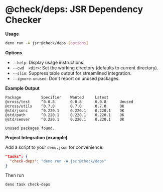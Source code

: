 # @check/deps: JSR Dependency Checker

**Usage**

```bash
deno run -A jsr:@check/deps [options]
```

**Options**

- `--help`: Display usage instructions.
- `--cwd  <dir>`: Set the working directory (defaults to current directory).
- `--slim`: Suppress table output for streamlined integration.
- `--ignore-unused`: Don't report on unused packages.

**Example Output**

```
Package         Specifier    Wanted     Latest               
@cross/test     ^0.0.8       0.0.8      0.0.8      Unused    
@cross/utils    ^0.7.0       0.7.0      0.7.0      OK        
@std/jsonc      ^0.220.1     0.220.1    0.220.1    OK        
@std/path       ^0.220.1     0.220.1    0.220.1    OK        
@std/semver     ^0.220.1     0.220.1    0.220.1    OK        

Unused packages found.
```

**Project Integration (example)**

Add a script to your `deno.json` for convenience:

```json
"tasks": {
  "check-deps": "deno run -A jsr:@check/deps"
}
```

Then run

```
deno task check-deps
```

